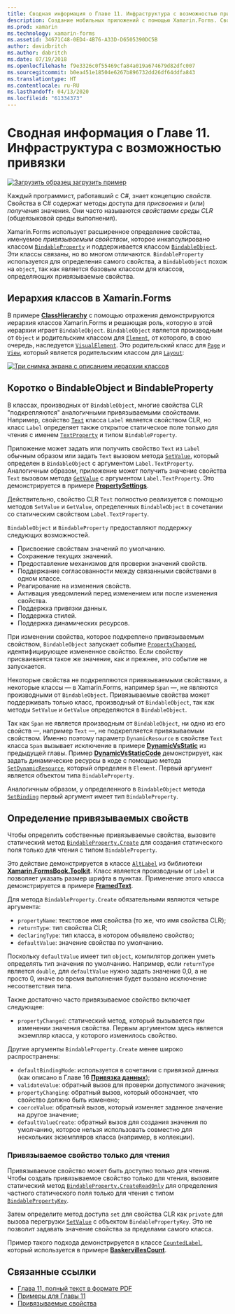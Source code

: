 ```yaml
---
title: Сводная информация о Главе 11. Инфраструктура c возможностью привязки
description: Создание мобильных приложений с помощью Xamarin.Forms. Сводная информация о Главе 11. Инфраструктура c возможностью привязки
ms.prod: xamarin
ms.technology: xamarin-forms
ms.assetid: 34671C48-0ED4-4B76-A33D-D6505390DC5B
author: davidbritch
ms.author: dabritch
ms.date: 07/19/2018
ms.openlocfilehash: f9e3326c0f55469cfa84a019a674679d82dfc007
ms.sourcegitcommit: b0ea451e18504e6267b896732dd26df64ddfa843
ms.translationtype: HT
ms.contentlocale: ru-RU
ms.lasthandoff: 04/13/2020
ms.locfileid: "61334373"
---
```

# <a name="summary-of-chapter-11-the-bindable-infrastructure"></a>Сводная информация о Главе 11. Инфраструктура c возможностью привязки

[![Загрузить образец](~/media/shared/download.png) загрузить пример](https://github.com/xamarin/xamarin-forms-book-samples/tree/master/Chapter11)

Каждый программист, работавший с C#, знает концепцию *свойств*. Свойства в C# содержат методы доступа для *присвоения* и (или) *получения* значения. Они часто называются *свойствами среды CLR* (общеязыковой среды выполнения).

Xamarin.Forms использует расширенное определение свойства, именуемое *привязываемым свойством*, которое инкапсулировано классом [`BindableProperty`](xref:Xamarin.Forms.BindableProperty) и поддерживается классом [`BindableObject`](xref:Xamarin.Forms.BindableObject). Эти классы связаны, но во многом отличаются. `BindableProperty` используется для определения самого свойства, а `BindableObject` похож на `object`, так как является базовым классом для классов, определяющих привязываемые свойства.

## <a name="the-xamarinforms-class-hierarchy"></a>Иерархия классов в Xamarin.Forms

В примере [**ClassHierarchy**](https://github.com/xamarin/xamarin-forms-book-samples/tree/master/Chapter11/ClassHierarchy) с помощью отражения демонстрируются иерархия классов Xamarin.Forms и решающая роль, которую в этой иерархии играет `BindableObject`. `BindableObject` является производным от `Object` и родительским классом для [`Element`](xref:Xamarin.Forms.Element), от которого, в свою очередь, наследуется [`VisualElement`](xref:Xamarin.Forms.VisualElement). Это родительский класс для [`Page`](xref:Xamarin.Forms.Page) и [`View`](xref:Xamarin.Forms.View), который является родительским классом для [`Layout`](xref:Xamarin.Forms.Layout):

[![Три снимка экрана с описанием иерархии классов](images/ch11fg01-small.png "Совместная иерархия классов")](images/ch11fg01-large.png#lightbox "Совместная иерархия классов")

## <a name="a-peek-into-bindableobject-and-bindableproperty"></a>Коротко о BindableObject и BindableProperty

В классах, производных от `BindableObject`, многие свойства CLR "подкрепляются" аналогичными привязываемыми свойствами. Например, свойство [`Text`](xref:Xamarin.Forms.Label.Text) класса `Label` является свойством CLR, но класс `Label` определяет также открытое статическое поле только для чтения с именем [`TextProperty`](xref:Xamarin.Forms.Label.TextProperty) и типом `BindableProperty`.

Приложение может задать или получить свойство `Text` из `Label` обычным образом или задать `Text` вызовом метода [`SetValue`](xref:Xamarin.Forms.BindableObject.SetValue(Xamarin.Forms.BindableProperty,System.Object)), который определен в `BindableObject` с аргументом `Label.TextProperty`. Аналогичным образом, приложение может получить значение свойства `Text` вызовом метода [`GetValue`](xref:Xamarin.Forms.BindableObject.GetValue(Xamarin.Forms.BindableProperty)) с аргументом `Label.TextProperty`. Это демонстрируется в примере [**PropertySettings**](https://github.com/xamarin/xamarin-forms-book-samples/tree/master/Chapter11/PropertySettings).

Действительно, свойство CLR `Text` полностью реализуется с помощью методов `SetValue` и `GetValue`, определенных `BindableObject` в сочетании со статическим свойством `Label.TextProperty`.

`BindableObject` и `BindableProperty` предоставляют поддержку следующих возможностей.

- Присвоение свойствам значений по умолчанию.
- Сохранение текущих значений.
- Предоставление механизмов для проверки значений свойств.
- Поддержание согласованности между связанными свойствами в одном классе.
- Реагирование на изменения свойств.
- Активация уведомлений перед изменением или после изменения свойства.
- Поддержка привязки данных.
- Поддержка стилей.
- Поддержка динамических ресурсов.

При изменении свойства, которое подкреплено привязываемым свойством, `BindableObject` запускает событие [`PropertyChanged`](xref:Xamarin.Forms.BindableObject.PropertyChanged), идентифицирующее измененное свойство. Если свойству присваивается такое же значение, как и прежнее, это событие не запускается.

Некоторые свойства не подкрепляются привязываемыми свойствами, а некоторые классы &mdash; в Xamarin.Forms, например `Span` &mdash;, не являются производными от `BindableObject`. Привязываемые свойства может поддерживать только класс, производный от `BindableObject`, так как методы `SetValue` и `GetValue` определяются в `BindableObject`.

Так как `Span` не является производным от `BindableObject`, ни одно из его свойств &mdash;, например `Text` &mdash;, не подкрепляется привязываемым свойством. Именно поэтому параметр `DynamicResource` в свойстве `Text` класса `Span` вызывает исключение в примере [**DynamicVsStatic**](https://github.com/xamarin/xamarin-forms-book-samples/tree/master/Chapter10/DynamicVsStatic) из предыдущей главы. Пример [**DynamicVsStaticCode**](https://github.com/xamarin/xamarin-forms-book-samples/tree/master/Chapter11/DynamicVsStaticCode) демонстрирует, как задать динамические ресурсы в коде с помощью метода [`SetDynamicResource`](xref:Xamarin.Forms.Element.SetDynamicResource(Xamarin.Forms.BindableProperty,System.String)), который определен в `Element`. Первый аргумент является объектом типа `BindableProperty`.

Аналогичным образом, у определенного в `BindableObject` метода [`SetBinding`](xref:Xamarin.Forms.BindableObject.SetBinding(Xamarin.Forms.BindableProperty,Xamarin.Forms.BindingBase)) первый аргумент имеет тип `BindableProperty`.

## <a name="defining-bindable-properties"></a>Определение привязываемых свойств

Чтобы определить собственные привязываемые свойства, вызовите статический метод [`BindableProperty.Create`](xref:Xamarin.Forms.BindableProperty.Create(System.String,System.Type,System.Type,System.Object,Xamarin.Forms.BindingMode,Xamarin.Forms.BindableProperty.ValidateValueDelegate,Xamarin.Forms.BindableProperty.BindingPropertyChangedDelegate,Xamarin.Forms.BindableProperty.BindingPropertyChangingDelegate,Xamarin.Forms.BindableProperty.CoerceValueDelegate,Xamarin.Forms.BindableProperty.CreateDefaultValueDelegate)) для создания статического поля только для чтения с типом `BindableProperty`.

Это действие демонстрируется в классе [`AltLabel`](https://github.com/xamarin/xamarin-forms-book-samples/blob/master/Libraries/Xamarin.FormsBook.Toolkit/Xamarin.FormsBook.Toolkit/AltLabel.cs) из библиотеки [**Xamarin.FormsBook.Toolkit**](https://github.com/xamarin/xamarin-forms-book-samples/tree/master/Libraries/Xamarin.FormsBook.Toolkit). Класс является производным от `Label` и позволяет указать размер шрифта в пунктах. Применение этого класса демонстрируется в примере [**FramedText**](https://github.com/xamarin/xamarin-forms-book-samples/tree/master/Chapter11/PointSizedText).

Для метода `BindableProperty.Create` обязательными являются четыре аргумента:

- `propertyName`: текстовое имя свойства (то же, что имя свойства CLR);
- `returnType`: тип свойства CLR;
- `declaringType`: тип класса, в котором объявлено свойство;
- `defaultValue`: значение свойства по умолчанию.

Поскольку `defaultValue` имеет тип `object`, компилятор должен уметь определять тип значения по умолчанию. Например, если `returnType` является `double`, для `defaultValue` нужно задать значение 0,0, а не просто 0, иначе во время выполнения будет вызвано исключение несоответствия типа.

Также достаточно часто привязываемое свойство включает следующее:

- `propertyChanged`: статический метод, который вызывается при изменении значения свойства. Первым аргументом здесь является экземпляр класса, у которого изменилось свойство.

Другие аргументы `BindableProperty.Create` менее широко распространены:

- `defaultBindingMode`: используется в сочетании с привязкой данных (как описано в Главе 16 [ **Привязка данных**](chapter16.md));
- `validateValue`: обратный вызов для проверки допустимого значения;
- `propertyChanging`: обратный вызов, который обозначает, что свойство должно быть изменено;
- `coerceValue`: обратный вызов, который изменяет заданное значение на другое значение;
- `defaultValueCreate`: обратный вызов для создания значения по умолчанию, которое нельзя использовать совместно для нескольких экземпляров класса (например, в коллекции).

### <a name="the-read-only-bindable-property"></a>Привязываемое свойство только для чтения

Привязываемое свойство может быть доступно только для чтения. Чтобы создать привязываемое свойство только для чтения, вызовите статический метод [`BindableProperty.CreateReadOnly`](xref:Xamarin.Forms.BindableProperty.CreateReadOnly(System.String,System.Type,System.Type,System.Object,Xamarin.Forms.BindingMode,Xamarin.Forms.BindableProperty.ValidateValueDelegate,Xamarin.Forms.BindableProperty.BindingPropertyChangedDelegate,Xamarin.Forms.BindableProperty.BindingPropertyChangingDelegate,Xamarin.Forms.BindableProperty.CoerceValueDelegate,Xamarin.Forms.BindableProperty.CreateDefaultValueDelegate)) для определения частного статического поля только для чтения с типом [`BindablePropertyKey`](xref:Xamarin.Forms.BindablePropertyKey).

Затем определите метод доступа `set` для свойства CLR как `private` для вызова перегрузки [`SetValue`](xref:Xamarin.Forms.BindableObject.SetValue(Xamarin.Forms.BindablePropertyKey,System.Object)) с объектом `BindablePropertyKey`. Это не позволит задавать значение свойства за пределами самого класса.

Пример такого подхода демонстрируется в классе [`CountedLabel`](https://github.com/xamarin/xamarin-forms-book-samples/blob/master/Libraries/Xamarin.FormsBook.Toolkit/Xamarin.FormsBook.Toolkit/CountedLabel.cs), который используется в примере [**BaskervillesCount**](https://github.com/xamarin/xamarin-forms-book-samples/tree/master/Chapter11/BaskervillesCount).

## <a name="related-links"></a>Связанные ссылки

- [Глава 11, полный текст в формате PDF](https://download.xamarin.com/developer/xamarin-forms-book/XamarinFormsBook-Ch11-Apr2016.pdf)
- [Примеры для Главы 11](https://github.com/xamarin/xamarin-forms-book-samples/tree/master/Chapter11)
- [Привязываемые свойства](~/xamarin-forms/xaml/bindable-properties.md)
